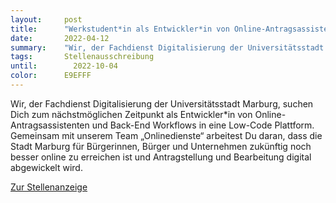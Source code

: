 ```yaml
---
layout:     post
title:      "Werkstudent*in als Entwickler*in von Online-Antragsassistenten und Back-End Workflows"
date:       2022-04-12
summary:    "Wir, der Fachdienst Digitalisierung der Universitätsstadt Marburg, suchen Dich zum nächstmöglichen Zeitpunkt als Entwickler*in von Online-Antragsassistenten und Back-End Workflows in eine Low-Code Plattform."
tags:       Stellenausschreibung
until:		  2022-10-04
color:      E9EFFF
---
```


Wir, der Fachdienst Digitalisierung der Universitätsstadt Marburg, suchen Dich zum nächstmöglichen Zeitpunkt als Entwickler*in von Online-Antragsassistenten und Back-End Workflows in eine Low-Code Plattform. Gemeinsam mit unserem Team „Onlinedienste“ arbeitest Du daran, dass die Stadt Marburg für Bürgerinnen, Bürger und Unternehmen zukünftig noch besser online zu erreichen ist und Antragstellung und Bearbeitung digital abgewickelt wird.

[Zur Stellenanzeige](https://www.stepstone.de/stellenangebote--Werkstudent-in-m-w-d-als-Entwicklerin-von-Online-Antragsassistenten-und-Back-End-Workflows-Marburg-Magistrat-der-Universitaetsstadt-Marburg-Fachdienst-19-Digitalisierung--8156620-inline.html)
